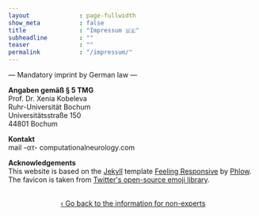 ```yaml
---
layout              : page-fullwidth
show_meta           : false
title               : "Impressum 🇩🇪"
subheadline         : ""
teaser              : ""
permalink           : "/impressum/"
---
```

— Mandatory imprint by German law —

<b>Angaben gemäß § 5 TMG</b><br>
Prof. Dr. Xenia Kobeleva<br>
Ruhr-Universität Bochum<br>
Universitätsstraße 150<br>
44801 Bochum

<b>Kontakt</b><br>
mail -ατ- computationalneurology.com

<b>Acknowledgements</b><br>
This website is based on the <a href="https://jekyllrb.com/">Jekyll</a> template <a href="https://github.com/Phlow/feeling-responsive/">Feeling Responsive</a> by <a href="https://phlow.de/">Phlow</a>. <br>
The favicon is taken from <a href="https://twemoji.twitter.com/">Twitter's open-source emoji library</a>.

<br>

<div style="text-align: center;">
<a class="radius button small" href="{{ site.url }}{{ site.baseurl }}/non-expert-info/">‹ Go back to the information for non-experts</a>
</div>

<br><br>
